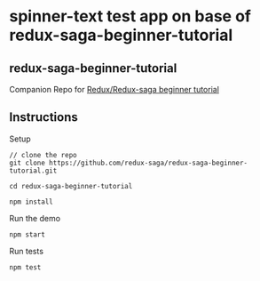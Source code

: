 # spinner-text test app on base of redux-saga-beginner-tutorial





## redux-saga-beginner-tutorial
Companion Repo for [Redux/Redux-saga beginner tutorial](https://github.com/redux-saga/redux-saga/blob/master/docs/introduction/BeginnerTutorial.md)

## Instructions

Setup

```
// clone the repo
git clone https://github.com/redux-saga/redux-saga-beginner-tutorial.git

cd redux-saga-beginner-tutorial

npm install
```

Run the demo

```
npm start
```

Run tests

```
npm test
```
